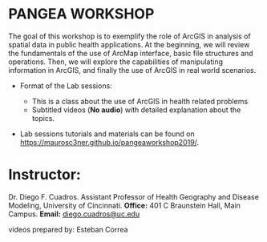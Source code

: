 # PANGEA WORKSHOP

The goal of this workshop is to exemplify the role of ArcGIS in analysis of spatial data in public health applications. At the beginning, we will review the fundamentals of the use of ArcMap interface, basic file structures and operations. Then, we will explore the capabilities of manipulating information in ArcGIS, and finally the use of ArcGIS in real world scenarios.

* Format of the Lab sessions:
    + This is a class about the use of ArcGIS in health related problems
    + Subtitled videos (**No audio**) with detailed explanation about the topics.

* Lab sessions tutorials and materials can be found on 
https://maurosc3ner.github.io/pangeaworkshop2019/.

# Instructor:

Dr. Diego F. Cuadros. Assistant Professor of Health Geography and Disease Modeling, University of Cincinnati. **Office:** 401 C Braunstein Hall, Main Campus. **Email:** diego.cuadros@uc.edu

videos prepared by: Esteban Correa